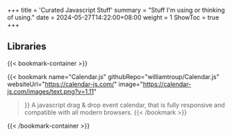 +++
title = 'Curated Javascript Stuff'
summary = "Stuff I'm using or thinking of using."
date = 2024-05-27T14:22:00+08:00
weight = 1
ShowToc = true
+++

## Libraries

{{< bookmark-container >}}

  {{< bookmark name="Calendar.js" 
      githubRepo="williamtroup/Calendar.js" 
      websiteUrl="https://calendar-js.com/" 
      image="https://calendar-js.com/images/text.png?v=1.11" 
  >}} 
    A javascript drag & drop event calendar, that is fully responsive and compatible with all modern browsers.
  {{< /bookmark >}}

{{< /bookmark-container >}}
